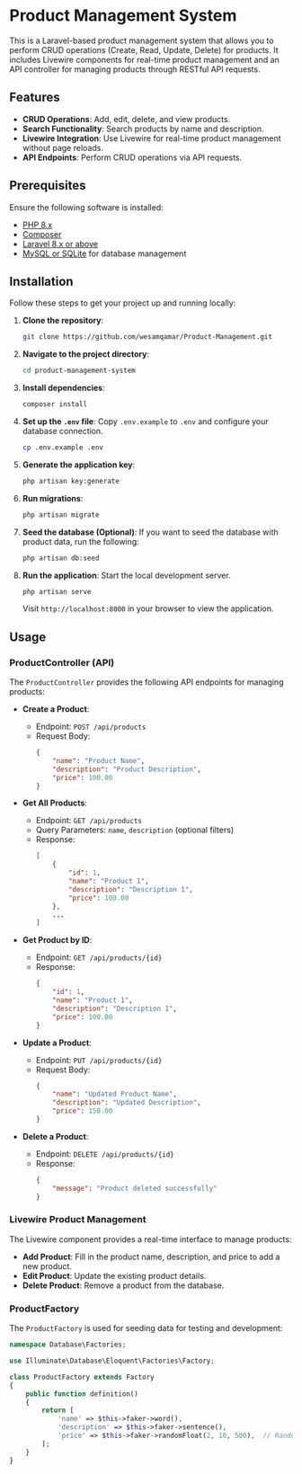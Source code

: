 # Product Management System

This is a Laravel-based product management system that allows you to perform CRUD operations (Create, Read, Update, Delete) for products. It includes Livewire components for real-time product management and an API controller for managing products through RESTful API requests.

## Features

- **CRUD Operations**: Add, edit, delete, and view products.
- **Search Functionality**: Search products by name and description.
- **Livewire Integration**: Use Livewire for real-time product management without page reloads.
- **API Endpoints**: Perform CRUD operations via API requests.

## Prerequisites

Ensure the following software is installed:

- [PHP 8.x](https://www.php.net/)
- [Composer](https://getcomposer.org/)
- [Laravel 8.x or above](https://laravel.com/)
- [MySQL or SQLite](https://www.mysql.com/) for database management

## Installation

Follow these steps to get your project up and running locally:

1. **Clone the repository**:
    ```bash
    git clone https://github.com/wesamqamar/Product-Management.git
    ```

2. **Navigate to the project directory**:
    ```bash
    cd product-management-system
    ```

3. **Install dependencies**:
    ```bash
    composer install
    ```

4. **Set up the `.env` file**:
    Copy `.env.example` to `.env` and configure your database connection.
    ```bash
    cp .env.example .env
    ```

5. **Generate the application key**:
    ```bash
    php artisan key:generate
    ```

6. **Run migrations**:
    ```bash
    php artisan migrate
    ```

7. **Seed the database (Optional)**:
    If you want to seed the database with product data, run the following:
    ```bash
    php artisan db:seed
    ```

8. **Run the application**:
    Start the local development server.
    ```bash
    php artisan serve
    ```
    Visit `http://localhost:8000` in your browser to view the application.

## Usage

### ProductController (API)

The `ProductController` provides the following API endpoints for managing products:

- **Create a Product**:
    - Endpoint: `POST /api/products`
    - Request Body: 
        ```json
        {
            "name": "Product Name",
            "description": "Product Description",
            "price": 100.00
        }
        ```

- **Get All Products**:
    - Endpoint: `GET /api/products`
    - Query Parameters: `name`, `description` (optional filters)
    - Response:
        ```json
        [
            {
                "id": 1,
                "name": "Product 1",
                "description": "Description 1",
                "price": 100.00
            },
            ...
        ]
        ```

- **Get Product by ID**:
    - Endpoint: `GET /api/products/{id}`
    - Response:
        ```json
        {
            "id": 1,
            "name": "Product 1",
            "description": "Description 1",
            "price": 100.00
        }
        ```

- **Update a Product**:
    - Endpoint: `PUT /api/products/{id}`
    - Request Body:
        ```json
        {
            "name": "Updated Product Name",
            "description": "Updated Description",
            "price": 150.00
        }
        ```

- **Delete a Product**:
    - Endpoint: `DELETE /api/products/{id}`
    - Response:
        ```json
        {
            "message": "Product deleted successfully"
        }
        ```

### Livewire Product Management

The Livewire component provides a real-time interface to manage products:

- **Add Product**: Fill in the product name, description, and price to add a new product.
- **Edit Product**: Update the existing product details.
- **Delete Product**: Remove a product from the database.

### ProductFactory

The `ProductFactory` is used for seeding data for testing and development:

```php
namespace Database\Factories;

use Illuminate\Database\Eloquent\Factories\Factory;

class ProductFactory extends Factory
{
    public function definition()
    {
        return [
            'name' => $this->faker->word(),
            'description' => $this->faker->sentence(),
            'price' => $this->faker->randomFloat(2, 10, 500),  // Random price between 10 and 500
        ];
    }
}
